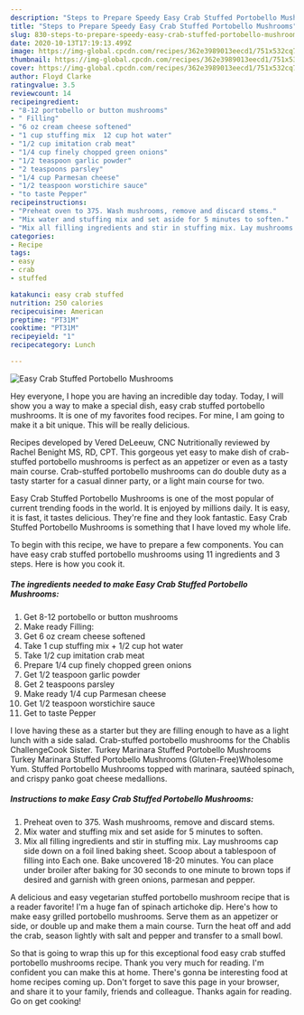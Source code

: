 ```yaml
---
description: "Steps to Prepare Speedy Easy Crab Stuffed Portobello Mushrooms"
title: "Steps to Prepare Speedy Easy Crab Stuffed Portobello Mushrooms"
slug: 830-steps-to-prepare-speedy-easy-crab-stuffed-portobello-mushrooms
date: 2020-10-13T17:19:13.499Z
image: https://img-global.cpcdn.com/recipes/362e3989013eecd1/751x532cq70/easy-crab-stuffed-portobello-mushrooms-recipe-main-photo.jpg
thumbnail: https://img-global.cpcdn.com/recipes/362e3989013eecd1/751x532cq70/easy-crab-stuffed-portobello-mushrooms-recipe-main-photo.jpg
cover: https://img-global.cpcdn.com/recipes/362e3989013eecd1/751x532cq70/easy-crab-stuffed-portobello-mushrooms-recipe-main-photo.jpg
author: Floyd Clarke
ratingvalue: 3.5
reviewcount: 14
recipeingredient:
- "8-12 portobello or button mushrooms"
- " Filling"
- "6 oz cream cheese softened"
- "1 cup stuffing mix  12 cup hot water"
- "1/2 cup imitation crab meat"
- "1/4 cup finely chopped green onions"
- "1/2 teaspoon garlic powder"
- "2 teaspoons parsley"
- "1/4 cup Parmesan cheese"
- "1/2 teaspoon worstichire sauce"
- "to taste Pepper"
recipeinstructions:
- "Preheat oven to 375. Wash mushrooms, remove and discard stems."
- "Mix water and stuffing mix and set aside for 5 minutes to soften."
- "Mix all filling ingredients and stir in stuffing mix. Lay mushrooms cap side down on a foil lined baking sheet. Scoop about a tablespoon of filling into Each one. Bake uncovered 18-20 minutes. You can place under broiler after baking for 30 seconds to one minute to brown tops if desired and garnish with green onions, parmesan and pepper."
categories:
- Recipe
tags:
- easy
- crab
- stuffed

katakunci: easy crab stuffed 
nutrition: 250 calories
recipecuisine: American
preptime: "PT31M"
cooktime: "PT31M"
recipeyield: "1"
recipecategory: Lunch

---
```



![Easy Crab Stuffed Portobello Mushrooms](https://img-global.cpcdn.com/recipes/362e3989013eecd1/751x532cq70/easy-crab-stuffed-portobello-mushrooms-recipe-main-photo.jpg)

Hey everyone, I hope you are having an incredible day today. Today, I will show you a way to make a special dish, easy crab stuffed portobello mushrooms. It is one of my favorites food recipes. For mine, I am going to make it a bit unique. This will be really delicious.

Recipes developed by Vered DeLeeuw, CNC Nutritionally reviewed by Rachel Benight MS, RD, CPT. This gorgeous yet easy to make dish of crab-stuffed portobello mushrooms is perfect as an appetizer or even as a tasty main course. Crab-stuffed portobello mushrooms can do double duty as a tasty starter for a casual dinner party, or a light main course for two.

Easy Crab Stuffed Portobello Mushrooms is one of the most popular of current trending foods in the world. It is enjoyed by millions daily. It is easy, it is fast, it tastes delicious. They're fine and they look fantastic. Easy Crab Stuffed Portobello Mushrooms is something that I have loved my whole life.


To begin with this recipe, we have to prepare a few components. You can have easy crab stuffed portobello mushrooms using 11 ingredients and 3 steps. Here is how you cook it.

<!--inarticleads1-->

##### The ingredients needed to make Easy Crab Stuffed Portobello Mushrooms:

1. Get 8-12 portobello or button mushrooms
1. Make ready  Filling:
1. Get 6 oz cream cheese softened
1. Take 1 cup stuffing mix + 1/2 cup hot water
1. Take 1/2 cup imitation crab meat
1. Prepare 1/4 cup finely chopped green onions
1. Get 1/2 teaspoon garlic powder
1. Get 2 teaspoons parsley
1. Make ready 1/4 cup Parmesan cheese
1. Get 1/2 teaspoon worstichire sauce
1. Get to taste Pepper


I love having these as a starter but they are filling enough to have as a light lunch with a side salad. Crab-stuffed portobello mushrooms for the Chablis ChallengeCook Sister. Turkey Marinara Stuffed Portobello Mushrooms Turkey Marinara Stuffed Portobello Mushrooms (Gluten-Free)Wholesome Yum. Stuffed Portobello Mushrooms topped with marinara, sautéed spinach, and crispy panko goat cheese medallions. 

<!--inarticleads2-->

##### Instructions to make Easy Crab Stuffed Portobello Mushrooms:

1. Preheat oven to 375. Wash mushrooms, remove and discard stems.
1. Mix water and stuffing mix and set aside for 5 minutes to soften.
1. Mix all filling ingredients and stir in stuffing mix. Lay mushrooms cap side down on a foil lined baking sheet. Scoop about a tablespoon of filling into Each one. Bake uncovered 18-20 minutes. You can place under broiler after baking for 30 seconds to one minute to brown tops if desired and garnish with green onions, parmesan and pepper.


A delicious and easy vegetarian stuffed portobello mushroom recipe that is a reader favorite! I&#39;m a huge fan of spinach artichoke dip. Here&#39;s how to make easy grilled portobello mushrooms. Serve them as an appetizer or side, or double up and make them a main course. Turn the heat off and add the crab, season lightly with salt and pepper and transfer to a small bowl. 

So that is going to wrap this up for this exceptional food easy crab stuffed portobello mushrooms recipe. Thank you very much for reading. I'm confident you can make this at home. There's gonna be interesting food at home recipes coming up. Don't forget to save this page in your browser, and share it to your family, friends and colleague. Thanks again for reading. Go on get cooking!
